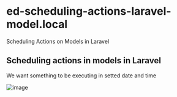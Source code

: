 # ed-scheduling-actions-laravel-model.local
Scheduling Actions on Models in Laravel

## Scheduling actions in models in Laravel

We want something to be executing in setted date and time

![image](https://user-images.githubusercontent.com/63291871/224537973-075c8a4b-80ca-46fa-908a-f73e660cb3c0.png)
